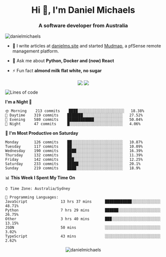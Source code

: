 <h1 align="center">Hi 👋, I'm Daniel Michaels</h1>
<h3 align="center">A software developer from Australia</h3>
<p align="left"> <img src="https://komarev.com/ghpvc/?username=danielmichaels" alt="danielmichaels" /> </p>

- 📝 I write articles at [danielms.site](https://danielms.site) and started [Mudmap](https://mudmap.io?ref=danielmichaels), a pfSense remote management platform.

- 💬 Ask me about **Python, Docker and (now) React**

- ⚡ Fun fact **almond milk flat white, no sugar**

<p align="center">
<a href="https://twitter.com/dansult" target="_blank"><img align="center" src="https://img.shields.io/badge/twitter-%231DA1F2.svg?&style=for-the-badge&logo=twitter&logoColor=white"></a>
<a href="https://linkedin.com/in/daniel-michaels" target="_blank"><img align="center" src="https://img.shields.io/badge/linkedin-%230077B5.svg?&style=for-the-badge&logo=linkedin&logoColor=white"></a>
</p>

<!--START_SECTION:waka-->
![Lines of code](https://img.shields.io/badge/From%20Hello%20World%20I%27ve%20Written-385852%20lines%20of%20code-blue)

**I'm a Night 🦉** 

```text
🌞 Morning    213 commits    ████░░░░░░░░░░░░░░░░░░░░░   18.38% 
🌆 Daytime    319 commits    ███████░░░░░░░░░░░░░░░░░░   27.52% 
🌃 Evening    580 commits    ████████████░░░░░░░░░░░░░   50.04% 
🌙 Night      47 commits     █░░░░░░░░░░░░░░░░░░░░░░░░   4.06%

```
📅 **I'm Most Productive on Saturday** 

```text
Monday       126 commits    ██░░░░░░░░░░░░░░░░░░░░░░░   10.87% 
Tuesday      117 commits    ██░░░░░░░░░░░░░░░░░░░░░░░   10.09% 
Wednesday    190 commits    ████░░░░░░░░░░░░░░░░░░░░░   16.39% 
Thursday     132 commits    ██░░░░░░░░░░░░░░░░░░░░░░░   11.39% 
Friday       142 commits    ███░░░░░░░░░░░░░░░░░░░░░░   12.25% 
Saturday     233 commits    █████░░░░░░░░░░░░░░░░░░░░   20.1% 
Sunday       219 commits    ████░░░░░░░░░░░░░░░░░░░░░   18.9%

```


📊 **This Week I Spent My Time On** 

```text
⌚︎ Time Zone: Australia/Sydney

💬 Programming Languages: 
JavaScript               13 hrs 37 mins      ████████████░░░░░░░░░░░░░   48.71% 
Python                   7 hrs 29 mins       ██████░░░░░░░░░░░░░░░░░░░   26.75% 
Other                    3 hrs 40 mins       ███░░░░░░░░░░░░░░░░░░░░░░   13.15% 
JSON                     50 mins             ░░░░░░░░░░░░░░░░░░░░░░░░░   3.02% 
TypeScript               43 mins             ░░░░░░░░░░░░░░░░░░░░░░░░░   2.62%

```


<!--END_SECTION:waka-->

<p align="center"> <img src="https://github-readme-stats.vercel.app/api?username=danielmichaels&show_icons=true" alt="danielmichaels" /> </p>

